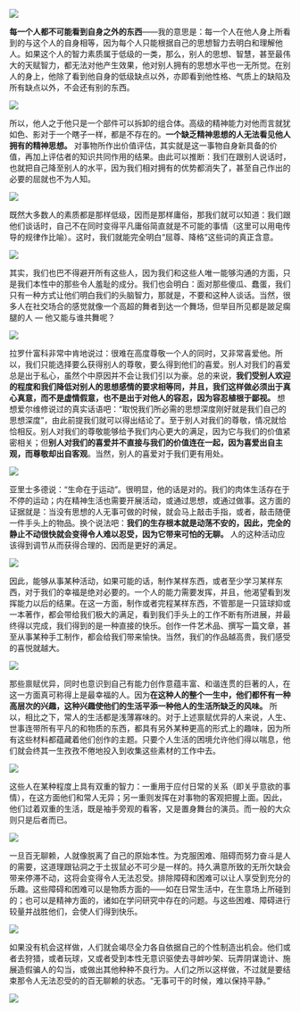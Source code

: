 ![](http://mmbiz.qpic.cn/mmbiz/JKVuN4j0uHLY9gNMib10icY3bFHInINHrQUyvA8uv5RGYYcpMrRulL18HQBJFicqxsDPtuTwxHMRJn37ebdqmOU0g/640?wx_fmt=jpeg)

**每一个人都不可能看到自身之外的东西**——我的意思是：每一个人在他人身上所看到的与这个人的自身相等，因为每个人只能根据自己的思想智力去明白和理解他人。如果这个人的智力素质属于低级的一类，那么，别人的思想、智慧，甚至最伟大的天赋智力，都无法对他产生效果，他对别人拥有的思想水平也一无所觉。在别人的身上，他除了看到他自身的低级缺点以外，亦即看到他性格、气质上的缺陷及所有缺点以外，不会还有别的东西。

![](http://mmbiz.qpic.cn/mmbiz/JKVuN4j0uHLY9gNMib10icY3bFHInINHrQQKkIvibIS2d4ia1Yk8Zkwq6yFebT70HpFzd7tia7ro6CKicpRqT37O8qgA/640?wx_fmt=jpeg)

所以，他人之于他只是一个部件可以拆卸的组合体。高级的精神能力对他而言就犹如色、影对于一个瞎子一样，都是不存在的。**一个缺乏精神思想的人无法看见他人拥有的精神思想。** 对事物所作出价值评估，其实就是这一事物自身新具备的价值，再加上评估者的知识共同作用的结果。由此可以推断：我们在跟别人说话时，也就把自己降至别人的水平，因为我们相对拥有的优势都消失了，甚至自己作出的必要的屈就也不为人知。

![](http://mmbiz.qpic.cn/mmbiz/JKVuN4j0uHLY9gNMib10icY3bFHInINHrQL3gUDibrleZibbQK6kpND8uN54cAjrTv5kdr6boicoueqrz95at4l5lRg/640?wx_fmt=jpeg)

既然大多数人的素质都是那样低级，因而是那样庸俗，那我们就可以知道：我们跟他们谈话时，自己不在同时变得平凡庸俗简直就是不可能的事情（这里可以用电传导的规律作比喻）。这时，我们就能完全明白“屈尊、降格”这些词的真正含意。

![](http://mmbiz.qpic.cn/mmbiz/JKVuN4j0uHLY9gNMib10icY3bFHInINHrQAZLLYOjBpSAvHSmd7K0XF1CE15FPwAzkITFkvzll83cVYPTLicXtN6g/640?wx_fmt=jpeg)

其实，我们也巴不得避开所有这些人，因为我们和这些人唯一能够沟通的方面，只是我们本性中的那些令人羞耻的成分。我们也会明白：面对那些傻瓜、蠢蛋，我们只有一种方式让他们明白我们的头脑智力，那就是，不要和这种人谈话。当然，很多人在社交场合的感觉就像一个高超的舞者到达一个舞场，但举目所见都是跛足瘸腿的人 — 他又能与谁共舞呢？

![](http://mmbiz.qpic.cn/mmbiz/JKVuN4j0uHLY9gNMib10icY3bFHInINHrQGzRB6fpGT5qW1h1sK7qcvEWqYXTaPbbOom6mdykWdKw95ujkibMO20w/640?wx_fmt=jpeg)

拉罗什富科非常中肯地说过：很难在高度尊敬一个人的同时，又非常喜爱他。所以，我们只能选择要么获得别人的尊敬，要么得到他们的喜爱。别人对我们的喜爱总是出于私心，虽然个中原因并不会让我们引以为豪。总的来说，**我们受别人欢迎的程度和我们降低对别人的思想感情的要求相等同，并且，我们这样做必须出于真心真意，而不是虚情假意，也不是出于对他人的容忍，因为容忍植根于鄙视。** 想想爱尔维修说过的真实话语吧：“取悦我们所必需的思想深度刚好就是我们自己的思想深度”，由此前提我们就可以得出结论了。至于别人对我们的尊敬，情况就恰恰相反。别人对我们的尊敬能够给予我们内心更大的满足，因为它与我们的价值紧密相关；但**别人对我们的喜爱并不直接与我们的价值连在一起，因为喜爱出自主观，而尊敬却出自客观**。当然，别人的喜爱对于我们更有用处。

![](http://mmbiz.qpic.cn/mmbiz/JKVuN4j0uHLY9gNMib10icY3bFHInINHrQL3gUDibrleZibbQK6kpND8uN54cAjrTv5kdr6boicoueqrz95at4l5lRg/640?wx_fmt=jpeg)
  

亚里士多德说：“生命在于运动”。很明显，他的话是对的。我们的肉体生活存在于不停的运动；内在精神生活也需要开展活动，或通过思想，或通过做事。这方面的证据就是：当没有思想的人无事可做的时候，就会马上敲击手指，或者，敲击随便一件手头上的物品。换个说法吧：**我们的生存根本就是动荡不安的，因此，完全的静止不动很快就会变得令人难以忍受，因为它带来可怕的无聊。** 人的这种活动应该得到调节从而获得合理的、因而是更好的满足。

![](http://mmbiz.qpic.cn/mmbiz/JKVuN4j0uHLY9gNMib10icY3bFHInINHrQ5LlJxfEPKSSldTBSPUd9gSJmOSzQ1jqEtGktd2yv97DgWKHfhHRPcQ/640?wx_fmt=jpeg)

因此，能够从事某种活动，如果可能的话，制作某样东西，或者至少学习某样东西，对于我们的幸福是绝对必要的。一个人的能力需要发挥，并且，他渴望看到发挥能力以后的结果。在这一方面，制作或者完程某样东西，不管那是一只篮球抑或一本著作，都会带给我们极大的满足，看到我们手头上的工作不断有所进展，并最终得以完成，我们得到的是一种直接的快乐。创作一件艺术品、撰写一篇文章，甚至从事某种手工制作，都会给我们带来愉快。当然，我们的作品越高贵，我们感受的喜悦就越大。

![](http://mmbiz.qpic.cn/mmbiz/JKVuN4j0uHLY9gNMib10icY3bFHInINHrQhKQfMAicz2ga8drIMY3M90dnGeSpt59qACpu1fY0eyutn8CJpxKkubA/640?wx_fmt=jpeg)

那些禀赋优异，同时也意识到自己有能力创作意蕴丰富、和谐连贯的巨著的人，在这一方面真可称得上是最幸福的人。因为**在这种人的整个一生中，他们都怀有一种高层次的兴趣，这种兴趣使他们的生活平添一种他人的生活所缺乏的风味。** 所以，相比之下，常人的生活都是浅薄寡味的。对于上述禀赋优异的人来说，人生、世事连带所有平凡的和物质的东西，都具有另外某种更高的形式上的趣味，因为所有这些材料都蕴藏着他们创作的主题。只要个人生活的困境允许他们得以喘息，他们就会终其一生孜孜不倦地投入到收集这些素材的工作中去。

![](http://mmbiz.qpic.cn/mmbiz/JKVuN4j0uHLY9gNMib10icY3bFHInINHrQmzVxDezmmm7mvakzia9r5EmQdg4LzJIuPrkhqjf9B3GZiaBFIYibn6LKg/640?wx_fmt=jpeg)

这些人在某种程度上具有双重的智力：一重用于应付日常的关系（即关乎意欲的事情），在这方面他们和常人无异；另一重则发挥在对事物的客观把握上面。因此，他们过着双重的生活，既是袖手旁观的看客，又是置身舞台的演员。而一般的大众则只是后者而已。

![](http://mmbiz.qpic.cn/mmbiz/JKVuN4j0uHLY9gNMib10icY3bFHInINHrQfx4AONUOZtmRfBGTyHFzJNQgKeEG2L3JG1DZHa7DIVnwoxVeld6Q5w/640?wx_fmt=jpeg)

一旦百无聊赖，人就像脱离了自己的原始本性。为克服困难、阻碍而努力奋斗是人的需要，这道理跟钻洞之于土拔鼠必不可少是一样的。持久满意所致的无所欠缺会带来停滞不动，这将会变得令人无法忍受。排除障碍和困难可以让人享受到充分的乐趣。这些障碍和困难可以是物质方面的——如在日常生活中，在生意场上所碰到的；也可以是精神方面的，诸如在学问研究中存在的问题。与这些困难、障碍进行较量并战胜他们，会使人们得到快乐。

![](http://mmbiz.qpic.cn/mmbiz/JKVuN4j0uHLY9gNMib10icY3bFHInINHrQXrIWAjovGsCGHQaUqIRVJgVam5UBVVhgnSy5b2IWXW40nxffuORWzQ/640?wx_fmt=jpeg)

如果没有机会这样做，人们就会竭尽全力各自依据自己的个性制造出机会。他们或者去狩猎，或者玩球，又或者受到本性无意识驱使去寻衅吵架、玩弄阴谋诡计、施展造假骗人的勾当，或做出其他种种不良行为。人们之所以这样做，不过就是要结束那令人无法忍受的的百无聊赖的状态。“无事可干的时候，难以保持平静。”

![](http://mmbiz.qpic.cn/mmbiz/JKVuN4j0uHLY9gNMib10icY3bFHInINHrQCSUKbeBTWMiaoaKbr1YWDFZicHr7RuG87vsF37MVHlbtSx7CyzD2Hic6A/640?wx_fmt=jpeg)
